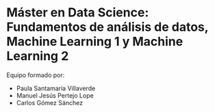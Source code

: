 # Máster en Data Science: Fundamentos de análisis de datos, Machine Learning 1 y Machine Learning 2

Equipo formado por:
- Paula Santamaría Villaverde
- Manuel Jesús Pertejo Lope
- Carlos Gómez Sánchez